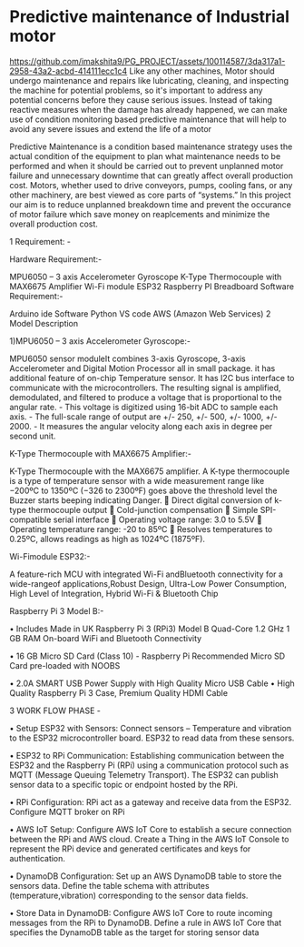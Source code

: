 #  Predictive maintenance of Industrial motor
https://github.com/imakshita9/PG_PROJECT/assets/100114587/3da317a1-2958-43a2-acbd-414111ecc1c4
Like any other machines, Motor should undergo maintenance and repairs like lubricating, cleaning, and inspecting the machine for potential problems, so it's important to address any potential concerns before they cause serious issues. Instead of taking reactive measures when the damage has already happened, we can make use of condition monitoring based predictive maintenance that will help to avoid any severe issues and extend the life of a motor

Predictive Maintenance is a condition based maintenance strategy uses the actual condition of the equipment to plan what maintenance needs to be performed and when it should be carried out to prevent unplanned motor failure and unnecessary downtime that can greatly affect overall production cost. Motors, whether used to drive conveyors, pumps, cooling fans, or any other machinery, are best viewed as core parts of “systems.” In this project our aim is to reduce unplanned breakdown time and prevent the occurance of motor failure which save money on reaplcements and minimize the overall production cost.

1 Requirement: -

Hardware Requirement:-

MPU6050 – 3 axis Accelerometer Gyroscope
K-Type Thermocouple with MAX6675 Amplifier
Wi-Fi module ESP32
Raspberry PI
Breadboard
Software Requirement:-

Arduino ide Software
Python
VS code
AWS (Amazon Web Services)
2 Model Description

1)MPU6050 – 3 axis Accelerometer Gyroscope:-

MPU6050 sensor moduleIt combines 3-axis Gyroscope, 3-axis Accelerometer and Digital Motion Processor all in small package. it has
additional feature of on-chip Temperature sensor. It has I2C bus interface to communicate with the microcontrollers. The resulting signal is amplified, demodulated, and filtered to produce a voltage that is proportional to the angular rate. - This voltage is digitized using 16-bit ADC to sample each axis. - The full-scale range of output are +/- 250, +/- 500, +/- 1000, +/- 2000. - It measures the angular velocity along each axis in degree per second unit.

K-Type Thermocouple with MAX6675 Amplifier:-

K-Type Thermocouple with the MAX6675 amplifier. A K-type thermocouple is a type of temperature sensor with a wide measurement range like −200ºC to 1350ºC (−326 to 2300ºF) goes above the threshold level the Buzzer starts beeping indicating Danger.  Direct digital conversion of k-type thermocouple output  Cold-junction compensation  Simple SPI-compatible serial interface  Operating voltage range: 3.0 to 5.5V  Operating temperature range: -20 to 85ºC  Resolves temperatures to 0.25ºC, allows readings as high as 1024ºC (1875ºF).

Wi-Fimodule ESP32:-

A feature-rich MCU with integrated Wi-Fi andBluetooth connectivity for a wide-rangeof applications,Robust Design, Ultra-Low Power Consumption, High Level of Integration, Hybrid Wi-Fi & Bluetooth Chip

Raspberry Pi 3 Model B:-

• Includes Made in UK Raspberry Pi 3 (RPi3) Model B Quad-Core 1.2 GHz 1 GB RAM On-board WiFi and Bluetooth Connectivity

• 16 GB Micro SD Card (Class 10) - Raspberry Pi Recommended Micro SD Card pre-loaded with NOOBS

• 2.0A SMART USB Power Supply with High Quality Micro USB Cable • High Quality Raspberry Pi 3 Case, Premium Quality HDMI Cable

3 WORK FLOW PHASE -

• Setup ESP32 with Sensors: Connect sensors – Temperature and vibration to the ESP32 microcontroller board. ESP32 to read data from these sensors.

• ESP32 to RPi Communication: Establishing communication between the ESP32 and the Raspberry Pi (RPi) using a communication protocol such as MQTT (Message Queuing Telemetry Transport). The ESP32 can publish sensor data to a specific topic or endpoint hosted by the RPi.

• RPi Configuration: RPi act as a gateway and receive data from the ESP32. Configure MQTT broker on RPi

• AWS IoT Setup: Configure AWS IoT Core to establish a secure connection between the RPi and AWS cloud. Create a Thing in the AWS IoT Console to represent the RPi device and generated certificates and keys for authentication.

• DynamoDB Configuration: Set up an AWS DynamoDB table to store the sensors data. Define the table schema with attributes (temperature,vibration) corresponding to the sensor data fields.

• Store Data in DynamoDB: Configure AWS IoT Core to route incoming messages from the RPi to DynamoDB. Define a rule in AWS IoT Core that specifies the DynamoDB table as the target for storing sensor data
